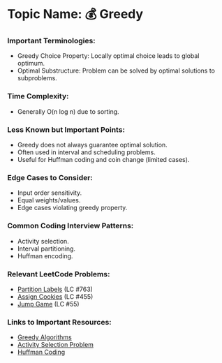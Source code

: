 # Topic Name: 💰 Greedy

### Important Terminologies:
- Greedy Choice Property: Locally optimal choice leads to global optimum.
- Optimal Substructure: Problem can be solved by optimal solutions to subproblems.

### Time Complexity:
- Generally O(n log n) due to sorting.

### Less Known but Important Points:
- Greedy does not always guarantee optimal solution.
- Often used in interval and scheduling problems.
- Useful for Huffman coding and coin change (limited cases).

### Edge Cases to Consider:
- Input order sensitivity.
- Equal weights/values.
- Edge cases violating greedy property.

### Common Coding Interview Patterns:
- Activity selection.
- Interval partitioning.
- Huffman encoding.

### Relevant LeetCode Problems:
- [Partition Labels](https://leetcode.com/problems/partition-labels/) (LC #763)
- [Assign Cookies](https://leetcode.com/problems/assign-cookies/) (LC #455)
- [Jump Game](https://leetcode.com/problems/jump-game/) (LC #55)

### Links to Important Resources:
- [Greedy Algorithms](https://www.geeksforgeeks.org/greedy-algorithms/)
- [Activity Selection Problem](https://www.geeksforgeeks.org/activity-selection-problem-greedy-algo-1/)
- [Huffman Coding](https://www.geeksforgeeks.org/huffman-coding-greedy-algo-3/)